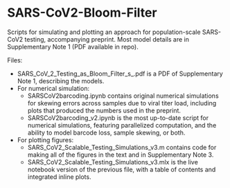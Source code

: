 # SARS-CoV2-Bloom-Filter
Scripts for simulating and plotting an approach for population-scale SARS-CoV2 testing, accompanying preprint. 
Most model details are in Supplementary Note 1 (PDF available in repo).

Files:
- SARS_CoV_2_Testing_as_Bloom_Filter_s_.pdf is a PDF of Supplementary Note 1, describing the models. 
- For numerical simulation:
    - SARSCoV2barcoding.ipynb contains original numerical simulations for skewing errors across samples due to viral titer load, including plots that produced the numbers used in the preprint.
    - SARSCoV2barcoding_v2.ipynb is the most up-to-date script for numerical simulations, featuring parallelized computation, and the ability to model barcode loss, sample skewing, or both.
- For plotting figures: 
    - SARS_CoV2_Scalable_Testing_Simulations_v3.m contains code for making all of the figures in the text and in Supplementary Note 3.
    - SARS_CoV2_Scalable_Testing_Simulations_v3.mlx is the live notebook version of the previous file, with a table of contents and integrated inline plots.
